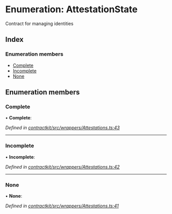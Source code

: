 # Enumeration: AttestationState

Contract for managing identities

## Index

### Enumeration members

* [Complete](_wrappers_attestations_.attestationstate.md#complete)
* [Incomplete](_wrappers_attestations_.attestationstate.md#incomplete)
* [None](_wrappers_attestations_.attestationstate.md#none)

## Enumeration members

###  Complete

• **Complete**:

*Defined in [contractkit/src/wrappers/Attestations.ts:43](https://github.com/celo-org/celo-monorepo/blob/master/packages/contractkit/src/wrappers/Attestations.ts#L43)*

___

###  Incomplete

• **Incomplete**:

*Defined in [contractkit/src/wrappers/Attestations.ts:42](https://github.com/celo-org/celo-monorepo/blob/master/packages/contractkit/src/wrappers/Attestations.ts#L42)*

___

###  None

• **None**:

*Defined in [contractkit/src/wrappers/Attestations.ts:41](https://github.com/celo-org/celo-monorepo/blob/master/packages/contractkit/src/wrappers/Attestations.ts#L41)*
